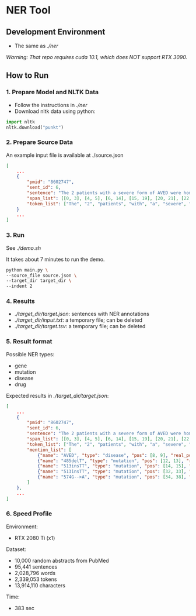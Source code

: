 # NER Tool

## Development Environment

- The same as *./ner*

*Warning: That repo requires cuda 10.1, which does NOT support RTX 3090.*

## How to Run

### 1. Prepare Model and NLTK Data

- Follow the instructions in *./ner*
- Download nltk data using python:
```python
import nltk
nltk.download("punkt")
```

### 2. Prepare Source Data

An example input file is available at ./source.json

```json
[
    ...
    {
        "pmid": "8602747",
        "sent_id": 6,
        "sentence": "The 2 patients with a severe form of AVED were homozygous with 485delT and 513insTT, respectively, while the patient with a mild form of the disease was compound heterozygous with 513insTT and 574G-->A.",
        "span_list": [[0, 3], [4, 5], [6, 14], [15, 19], [20, 21], [22, 28], [29, 33], [34, 36], [37, 41], [42, 46], [47, 57], [58, 62], [63, 70], [71, 74], [75, 83], [83, 84], [85, 97], [97, 98], [99, 104], [105, 108], [109, 116], [117, 121], [122, 123], [124, 128], [129, 133], [134, 136], [137, 140], [141, 148], [149, 152], [153, 161], [162, 174], [175, 179], [180, 188], [189, 192], [193, 197], [197, 199], [199, 200], [200, 201], [201, 202]],
        "token_list": ["The", "2", "patients", "with", "a", "severe", "form", "of", "AVED", "were", "homozygous", "with", "485delT", "and", "513insTT", ",", "respectively", ",", "while", "the", "patient", "with", "a", "mild", "form", "of", "the", "disease", "was", "compound", "heterozygous", "with", "513insTT", "and", "574G", "--", ">", "A", "."]
    }
    ...
]
```

### 3. Run

See *./demo.sh*

It takes about 7 minutes to run the demo.

```bash
python main.py \
--source_file source.json \
--target_dir target_dir \
--indent 2
```

### 4. Results

- *./target_dir/target.json*: sentences with NER annotations
- *./target_dir/input.txt*: a temporary file; can be deleted
- *./target_dir/target.tsv*: a temporary file; can be deleted

### 5. Result format

Possible NER types:
- gene
- mutation
- disease
- drug

Expected results in *./target_dir/target.json*:
```json
[
    ...
    {
        "pmid": "8602747",
        "sent_id": 6,
        "sentence": "The 2 patients with a severe form of AVED were homozygous with 485delT and 513insTT, respectively, while the patient with a mild form of the disease was compound heterozygous with 513insTT and 574G-->A.",
        "span_list": [[0, 3], [4, 5], [6, 14], [15, 19], [20, 21], [22, 28], [29, 33], [34, 36], [37, 41], [42, 46], [47, 57], [58, 62], [63, 70], [71, 74], [75, 83], [83, 84], [85, 97], [97, 98], [99, 104], [105, 108], [109, 116], [117, 121], [122, 123], [124, 128], [129, 133], [134, 136], [137, 140], [141, 148], [149, 152], [153, 161], [162, 174], [175, 179], [180, 188], [189, 192], [193, 197], [197, 199], [199, 200], [200, 201], [201, 202]],
        "token_list": ["The", "2", "patients", "with", "a", "severe", "form", "of", "AVED", "were", "homozygous", "with", "485delT", "and", "513insTT", ",", "respectively", ",", "while", "the", "patient", "with", "a", "mild", "form", "of", "the", "disease", "was", "compound", "heterozygous", "with", "513insTT", "and", "574G", "--", ">", "A", "."],
        "mention_list": [
            {"name": "AVED", "type": "disease", "pos": [8, 9], "real_pos": [37, 41]},
            {"name": "485delT", "type": "mutation", "pos": [12, 13], "real_pos": [63, 70]},
            {"name": "513insTT", "type": "mutation", "pos": [14, 15], "real_pos": [75, 83]},
            {"name": "513insTT", "type": "mutation", "pos": [32, 33], "real_pos": [180, 188]},
            {"name": "574G-->A", "type": "mutation", "pos": [34, 38], "real_pos": [193, 201]}
        ]
    },
    ...
]
```

### 6. Speed Profile

Environment:
- RTX 2080 Ti (x1)

Dataset:
- 10,000 random abstracts from PubMed
- 95,441 sentences
- 2,028,796 words
- 2,339,053 tokens
- 13,914,110 characters

Time:
- 383 sec
